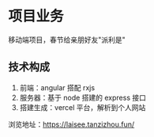 # 项目业务

移动端项目，春节给亲朋好友"派利是"

## 技术构成

1. 前端：angular 搭配 rxjs
2. 服务器：基于 node 搭建的 express 接口
3. 搭建生成：vercel 平台，解析到个人网站

浏览地址：https://laisee.tanzizhou.fun/
